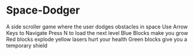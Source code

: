 # Space-Dodger
A side scroller game where the user dodges obstacles in space
Use Arrow Keys to Navigate
Press N to load the next level 
Blue Blocks make you grow 
Red blocks explode
yellow lasers hurt your health 
Green blocks give you a temporary shield
